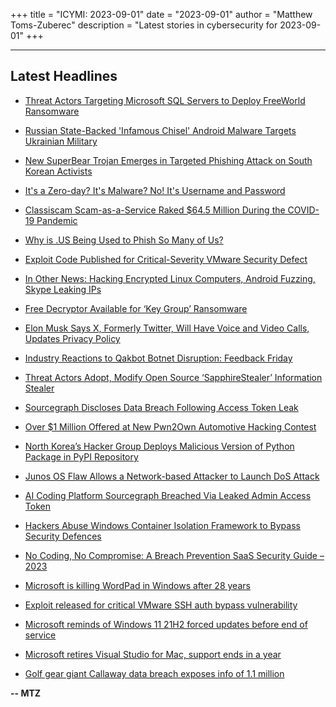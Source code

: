 +++
title = "ICYMI: 2023-09-01"
date = "2023-09-01"
author = "Matthew Toms-Zuberec"
description = "Latest stories in cybersecurity for 2023-09-01"
+++

---------------------------------------------------------------------------
## Latest Headlines
- [Threat Actors Targeting Microsoft SQL Servers to Deploy FreeWorld Ransomware](https://thehackernews.com/2023/09/threat-actors-targeting-microsoft-sql.html)

- [Russian State-Backed 'Infamous Chisel' Android Malware Targets Ukrainian Military](https://thehackernews.com/2023/09/russian-state-backed-infamous-chisel.html)

- [New SuperBear Trojan Emerges in Targeted Phishing Attack on South Korean Activists](https://thehackernews.com/2023/09/new-superbear-trojan-emerges-in.html)

- [It's a Zero-day? It's Malware? No! It's Username and Password](https://thehackernews.com/2023/09/its-zero-day-its-malware-no-its.html)

- [Classiscam Scam-as-a-Service Raked $64.5 Million During the COVID-19 Pandemic](https://thehackernews.com/2023/09/classiscam-scam-as-service-raked-645.html)

- [Why is .US Being Used to Phish So Many of Us?](https://krebsonsecurity.com/2023/09/why-is-us-being-used-to-phish-so-many-of-us/)

- [Exploit Code Published for Critical-Severity VMware Security Defect](https://www.securityweek.com/exploit-code-published-for-critical-severity-vmware-security-defect/)

- [In Other News: Hacking Encrypted Linux Computers, Android Fuzzing, Skype Leaking IPs](https://www.securityweek.com/in-other-news-hacking-encrypted-linux-computers-android-fuzzing-skype-leaking-ips/)

- [Free Decryptor Available for ‘Key Group’ Ransomware](https://www.securityweek.com/free-decryptor-available-for-key-group-ransomware/)

- [Elon Musk Says X, Formerly Twitter, Will Have Voice and Video Calls, Updates Privacy Policy](https://www.securityweek.com/elon-musk-says-x-formerly-twitter-will-have-voice-and-video-calls-updates-privacy-policy/)

- [Industry Reactions to Qakbot Botnet Disruption: Feedback Friday](https://www.securityweek.com/industry-reactions-to-qakbot-botnet-disruption-feedback-friday/)

- [Threat Actors Adopt, Modify Open Source ‘SapphireStealer’ Information Stealer](https://www.securityweek.com/threat-actors-adopt-modify-open-source-sapphirestealer-information-stealer/)

- [Sourcegraph Discloses Data Breach Following Access Token Leak](https://www.securityweek.com/sourcegraph-discloses-data-breach-following-access-token-leak/)

- [Over $1 Million Offered at New Pwn2Own Automotive Hacking Contest](https://www.securityweek.com/over-1-million-offered-at-new-pwn2own-automotive-hacking-contest/)

- [North Korea’s Hacker Group Deploys Malicious Version of Python Package in PyPI Repository](https://cybersecuritynews.com/malicious-pypi-repository/)

- [Junos OS Flaw Allows a Network-based Attacker to Launch DoS Attack](https://cybersecuritynews.com/junos-os-flaw-dos-attack/)

- [AI Coding Platform Sourcegraph Breached Via Leaked Admin Access Token](https://cybersecuritynews.com/ai-coding-platform-breached/)

- [Hackers Abuse Windows Container Isolation Framework to Bypass Security Defences](https://cybersecuritynews.com/hackers-abuse-windows-container-isolation-framework/)

- [No Coding, No Compromise: A Breach Prevention SaaS Security Guide – 2023](https://cybersecuritynews.com/no-code-saas-security-guide/)

- [Microsoft is killing WordPad in Windows after 28 years](https://www.bleepingcomputer.com/news/microsoft/microsoft-is-killing-wordpad-in-windows-after-28-years/)

- [Exploit released for critical VMware SSH auth bypass vulnerability](https://www.bleepingcomputer.com/news/security/exploit-released-for-critical-vmware-ssh-auth-bypass-vulnerability/)

- [Microsoft reminds of Windows 11 21H2 forced updates before end of service](https://www.bleepingcomputer.com/news/microsoft/microsoft-reminds-of-windows-11-21h2-forced-updates-before-end-of-service/)

- [Microsoft retires Visual Studio for Mac, support ends in a year](https://www.bleepingcomputer.com/news/software/microsoft-retires-visual-studio-for-mac-support-ends-in-a-year/)

- [Golf gear giant Callaway data breach exposes info of 1.1 million](https://www.bleepingcomputer.com/news/security/golf-gear-giant-callaway-data-breach-exposes-info-of-11-million/)

**-- MTZ**